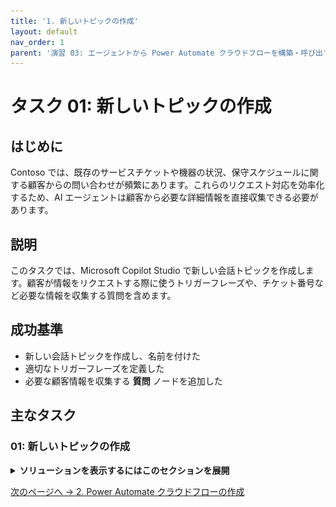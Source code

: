```yaml
---
title: '1. 新しいトピックの作成'
layout: default
nav_order: 1
parent: '演習 03: エージェントから Power Automate クラウドフローを構築・呼び出す'
---
```


# タスク 01: 新しいトピックの作成

## はじめに

Contoso では、既存のサービスチケットや機器の状況、保守スケジュールに関する顧客からの問い合わせが頻繁にあります。これらのリクエスト対応を効率化するため、AI エージェントは顧客から必要な詳細情報を直接収集できる必要があります。

## 説明

このタスクでは、Microsoft Copilot Studio で新しい会話トピックを作成します。顧客が情報をリクエストする際に使うトリガーフレーズや、チケット番号など必要な情報を収集する質問を含めます。

## 成功基準

- 新しい会話トピックを作成し、名前を付けた
- 適切なトリガーフレーズを定義した
- 必要な顧客情報を収集する **質問** ノードを追加した

## 主なタスク

### 01: 新しいトピックの作成

<details markdown="block"> 
  <summary><strong>ソリューションを表示するにはこのセクションを展開</strong></summary> 

1. 上部バーの **Topics** を選択します。

	[!NOTE]
	> 以前のタスクで作成した **Support Ticket** トピックと混同しないよう、ここで無効化します。
	
1. **Support Ticket** の行で **Enabled** 列のトグルを **Off** にします。

	![eyi4hflx.jpg](../../media/eyi4hflx.jpg)

1. 左上の **Add a topic** を選択し、**From blank** を選択します。

	![40pdk4e4.jpg](../../media/40pdk4e4.jpg)

1. 左上の **Untitled** を選択し、トピック名を `Check Ticket Status` に変更します。

1. **Trigger** ノード内の **Phrases** で **Edit** を選択します。

	![aa07x0rq.jpg](../../media/aa07x0rq.jpg)

1. **Add phrases** に次のフレーズを入力し、それぞれのフレーズのために **Enter** または **+** ボタンを選択します。

	- `What is the status of my ticket INC0008001`
	- `Can you get me information on my ticket status`
	- `Could you check the status of my ticket`
	- `Status update on ticket INC0009005`
	- `What's happening with my ticket INC1234567`

1. **Trigger** ノードの下に新しい **Question** ノードを追加し、次のように入力します。 

	```
	Absolutely. Could you provide me with your ticket number?
	```

1. **Identify** の下のエントリを選択し、**Create an Entity** を選択します。

	![01rspymj.jpg](../../media/01rspymj.jpg)

1. **Regular expression (Regex)** を選択します。

1. 新しいエンティティに次のように入力します:

    | 項目 | 値 |
    |----------|-----------------|
    | **Name** | `Ticket Number` |
    | **Pattern** | `INC[0-9]{7}` |

1. ペインの下部にある **Save** を選択します。

1. **Var1** 変数を選択し、**Variable name** に `TicketNumber` と入力します。

1. キャンバスの右上隅にある **Save** を選択してトピックを保存します。

![5m1x28fr.jpg](../../media/5m1x28fr.jpg)

</details>

[次のページへ → 2. Power Automate クラウドフローの作成](0302.md)
